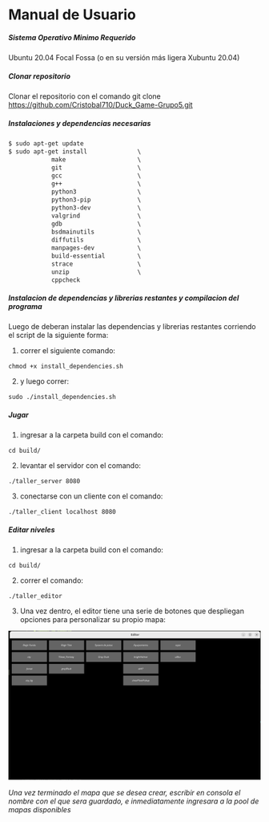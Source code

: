 # Manual de Usuario

##### Sistema Operativo Minimo Requerido

Ubuntu 20.04 Focal Fossa (o en su versión más ligera Xubuntu 20.04)


##### Clonar repositorio

Clonar el repositorio con el comando git clone https://github.com/Cristobal710/Duck_Game-Grupo5.git

##### Instalaciones y dependencias necesarias

```
$ sudo apt-get update
$ sudo apt-get install              \
            make                    \
            git                     \
            gcc                     \
            g++                     \
            python3                 \
            python3-pip             \
            python3-dev             \
            valgrind                \
            gdb                     \
            bsdmainutils            \
            diffutils               \
            manpages-dev            \
            build-essential         \
            strace                  \
            unzip                   \
            cppcheck
```

##### Instalacion de dependencias y librerias restantes y compilacion del programa 
Luego de deberan instalar las dependencias y librerias restantes corriendo el script de la siguiente forma:

1. correr el siguiente comando: 

```
chmod +x install_dependencies.sh

```
2. y luego correr: 

```
sudo ./install_dependencies.sh

```

##### Jugar 

1. ingresar a la carpeta build con el comando: 

```
cd build/

```

2. levantar el servidor con el comando: 

```
./taller_server 8080

```

3. conectarse con un cliente con el comando: 

```
./taller_client localhost 8080

```

##### Editar niveles

1. ingresar a la carpeta build con el comando: 

```
cd build/

```

2. correr el comando: 

```
./taller_editor

```
3. Una vez dentro, el editor tiene una serie de botones que despliegan opciones para personalizar su propio mapa: 


![Editor main](Entregables/imagenes/Interfaz-Editor.png)



*Una vez terminado el mapa que se desea crear, escribir en consola el nombre con el que sera guardado, e inmediatamente ingresara a la pool de mapas disponibles*
